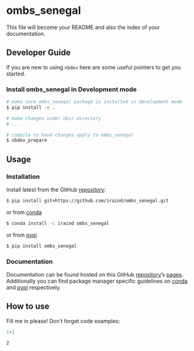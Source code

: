 # ombs_senegal


<!-- WARNING: THIS FILE WAS AUTOGENERATED! DO NOT EDIT! -->

This file will become your README and also the index of your
documentation.

## Developer Guide

If you are new to using `nbdev` here are some useful pointers to get you
started.

### Install ombs_senegal in Development mode

``` sh
# make sure ombs_senegal package is installed in development mode
$ pip install -e .

# make changes under nbs/ directory
# ...

# compile to have changes apply to ombs_senegal
$ nbdev_prepare
```

## Usage

### Installation

Install latest from the GitHub
[repository](https://github.com/iraind/ombs_senegal):

``` sh
$ pip install git+https://github.com/iraind/ombs_senegal.git
```

or from [conda](https://anaconda.org/iraind/ombs_senegal)

``` sh
$ conda install -c iraind ombs_senegal
```

or from [pypi](https://pypi.org/project/ombs_senegal/)

``` sh
$ pip install ombs_senegal
```

### Documentation

Documentation can be found hosted on this GitHub
[repository](https://github.com/iraind/ombs_senegal)’s
[pages](https://iraind.github.io/ombs_senegal/). Additionally you can
find package manager specific guidelines on
[conda](https://anaconda.org/iraind/ombs_senegal) and
[pypi](https://pypi.org/project/ombs_senegal/) respectively.

## How to use

Fill me in please! Don’t forget code examples:

``` python
1+1
```

    2
